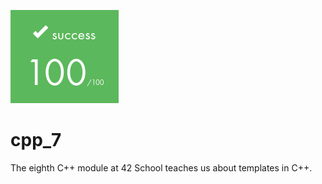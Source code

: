 ![](https://github.com/a-boring-man/cpp_7/blob/main/100_score_icon.png)

# cpp_7

The eighth C++ module at 42 School teaches us about templates in C++.
